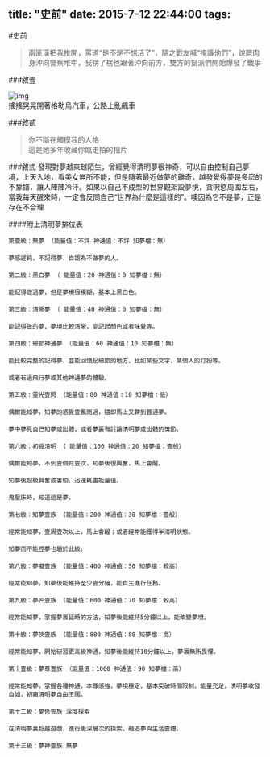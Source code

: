 title: "史前"
date: 2015-7-12 22:44:00
tags:
---

#史前

> 兩匪漢把我推開，罵道“是不是不想活了”，隨之戰友喊“掩護他們”，說罷肉身沖向警察堆中，我楞了楞也跟著沖向前方，雙方的幫派們開始爆發了戰爭

###敘壹

![img](https://encrypted-tbn3.gstatic.com/images?q=tbn:ANd9GcQSY9pOI8iLMhXEtEFzXVg4gkUie_JsJjea4CADxG3xbZvBYHWJRQ)  
搖搖晃晃開著格勒烏汽車，公路上亂飆車

###敘貳
>你不斷在觸摸我的人格  
>這是她多年收藏你臨走拍的相片

###敘弎
發現對夢越來越陌生，曾經覺得清明夢很神奇，可以自由控制自己夢境，上天入地，看美女無所不能，但是隨著最近做夢的離奇，越發覺得夢是多麽的不靠譜，讓人陣陣冷汗。如果以自己不成型的世界觀架設夢境，貪呎慾周圍左右，當我每天醒來時，一定會反問自己“世界為什麼是這樣的”。噢因為它不是夢，正是存在不合理

####附上清明夢排位表

```
第壹級：無夢 （能量值：不詳 神通值：不詳 知夢檔：無）
　　　　
夢感遲鈍，不記得夢，自認為不做夢的人。
　　　　
第二級：黑白夢 （ 能量值：20 神通值：0 知夢檔：無）
　　　　
能記得做過夢，但是夢境很模糊，基本上黑白色。
　　　　
第三級：清晰夢 （ 能量值：40 神通值：0 知夢檔：無）
　　　　
能記得做的夢，夢境比較清晰，能記起顏色或者味覺等。
　　　　
第四級：細節神通夢 （能量值：60 神通值：10 知夢檔：無）
　　　　
能比較完整的記得夢，並能回憶起細節的地方，比如某些文字，某個人的打扮等。
　　　　
或者有過飛行夢或其他神通夢的體驗。
　　　　
第五級：靈光壹閃 （能量值：80 神通值：10 知夢檔：低）
　　　　
偶爾能知夢，知夢的感覺壹飄而過，隨即馬上又轉到普通夢。
　　　　
夢中夢見自己知夢或出體，或者夢裏有討論清明夢或出體的情節。
　　　　
第六級：初覓清明 （ 能量值：100 神通值：20 知夢檔：壹般）
　　　　
偶爾能知夢，不到壹個月壹次，知夢後很興奮，馬上會醒。
　　　　
知夢後超級興奮或害怕，迅速耗盡能量值。
　　　　
鬼壓床時，知道這是夢。
　　　　
第七級：知夢壹族 （能量值：200 神通值：30 知夢檔：壹般）
　　　　
經常能知夢，壹周壹次以上，馬上會醒；或者經常能獲得半清明狀態。
　　　　
知夢而不能控夢也屬於此級。
　　　　
第八級：夢癡壹族 （能量值：400 神通值：50 知夢檔：較高）
　　　　
經常能知夢，知夢後能維持至少壹分鐘，能自主進行任務。
　　　　
第九級：夢匠壹族 （能量值：600 神通值：70 知夢檔：較高）
　　　　
經常能知夢，掌握夢裏延時的方法，知夢後能維持5分鐘以上，能改變夢境。
　　　　
第十級：夢俠壹族 （能量值：800 神通值：80 知夢檔：高）
　　　　
經常能知夢，開始研習更高級神通，知夢後能維持10分鐘以上，夢裏無所畏懼。
　　　　
第十壹級：夢尊壹族 （能量值：1000 神通值：90 知夢檔：高）
　　　　
經常能知夢，掌握各種神通，本尊感強，夢境穩定，基本突破時間限制，能量充足，清明夢收發自如，初窺清明夢自由王國。
　　　　
第十二級：夢修壹族 深度探索
　　　　
在清明夢裏超越遊戲，進行更深層次的探索，融追夢與生活壹體。
　　　　
第十三級：夢神壹族 無夢
```